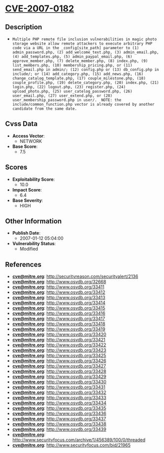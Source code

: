 
# [CVE-2007-0182](http://securityreason.com/securityalert/2136)

## Description

- `Multiple PHP remote file inclusion vulnerabilities in magic photo storage website allow remote attackers to execute arbitrary PHP code via a URL in the _config[site_path] parameter to (1) admin_password.php, (2) add_welcome_text.php, (3) admin_email.php, (4) add_templates.php, (5) admin_paypal_email.php, (6) approve_member.php, (7) delete_member.php, (8) index.php, (9) list_members.php, (10) membership_pricing.php, or (11) send_email.php in admin/; (12) config.php or (13) db_config.php in include/; or (14) add_category.php, (15) add_news.php, (16) change_catalog_template.php, (17) couple_milestone.php, (18) couple_profile.php, (19) delete_category.php, (20) index.php, (21) login.php, (22) logout.php, (23) register.php, (24) upload_photo.php, (25) user_catelog_password.php, (26) user_email.php, (27) user_extend.php, or (28) user_membership_password.php in user/.  NOTE: the include/common_function.php vector is already covered by another candidate from the same date.`

## Cvss Data

- **Access Vector**:
  - NETWORK
- **Base Score**:
  - 7.5

## Scores

- **Exploitability Score**:
  - 10.0
- **Impact Score**:
  - 6.4
- **Base Severity**:
  - HIGH

## Other Information

- **Publish Date**:
  - 2007-01-12 05:04:00
- **Vulnerability Status**:
  - Modified

## References

- **cve@mitre.org**: http://securityreason.com/securityalert/2136
- **cve@mitre.org**: http://www.osvdb.org/32668
- **cve@mitre.org**: http://www.osvdb.org/33411
- **cve@mitre.org**: http://www.osvdb.org/33412
- **cve@mitre.org**: http://www.osvdb.org/33413
- **cve@mitre.org**: http://www.osvdb.org/33414
- **cve@mitre.org**: http://www.osvdb.org/33415
- **cve@mitre.org**: http://www.osvdb.org/33416
- **cve@mitre.org**: http://www.osvdb.org/33417
- **cve@mitre.org**: http://www.osvdb.org/33418
- **cve@mitre.org**: http://www.osvdb.org/33419
- **cve@mitre.org**: http://www.osvdb.org/33420
- **cve@mitre.org**: http://www.osvdb.org/33421
- **cve@mitre.org**: http://www.osvdb.org/33422
- **cve@mitre.org**: http://www.osvdb.org/33423
- **cve@mitre.org**: http://www.osvdb.org/33425
- **cve@mitre.org**: http://www.osvdb.org/33426
- **cve@mitre.org**: http://www.osvdb.org/33427
- **cve@mitre.org**: http://www.osvdb.org/33428
- **cve@mitre.org**: http://www.osvdb.org/33429
- **cve@mitre.org**: http://www.osvdb.org/33430
- **cve@mitre.org**: http://www.osvdb.org/33431
- **cve@mitre.org**: http://www.osvdb.org/33432
- **cve@mitre.org**: http://www.osvdb.org/33433
- **cve@mitre.org**: http://www.osvdb.org/33434
- **cve@mitre.org**: http://www.osvdb.org/33435
- **cve@mitre.org**: http://www.osvdb.org/33436
- **cve@mitre.org**: http://www.osvdb.org/33437
- **cve@mitre.org**: http://www.osvdb.org/33438
- **cve@mitre.org**: http://www.osvdb.org/33439
- **cve@mitre.org**: http://www.securityfocus.com/archive/1/456389/100/0/threaded
- **cve@mitre.org**: http://www.securityfocus.com/bid/21965
